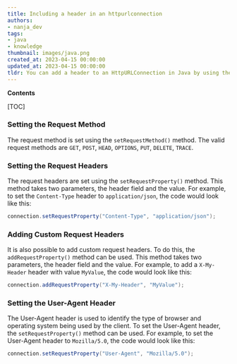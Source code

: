 ```yaml
---
title: Including a header in an httpurlconnection
authors:
- nanja_dev
tags:
- java
- knowledge
thumbnail: images/java.png
created_at: 2023-04-15 00:00:00
updated_at: 2023-04-15 00:00:00
tldr: You can add a header to an HttpURLConnection in Java by using the setRequestProperty() method.
---
```


**Contents**

[TOC]

### Setting the Request Method

The request method is set using the `setRequestMethod()` method. The valid request methods are `GET`, `POST`, `HEAD`, `OPTIONS`, `PUT`, `DELETE`, `TRACE`.

### Setting the Request Headers

The request headers are set using the `setRequestProperty()` method. This method takes two parameters, the header field and the value. For example, to set the `Content-Type` header to `application/json`, the code would look like this:

```java
connection.setRequestProperty("Content-Type", "application/json");
```

### Adding Custom Request Headers

It is also possible to add custom request headers. To do this, the `addRequestProperty()` method can be used. This method takes two parameters, the header field and the value. For example, to add a `X-My-Header` header with value `MyValue`, the code would look like this:

```java
connection.addRequestProperty("X-My-Header", "MyValue");
```

### Setting the User-Agent Header

The User-Agent header is used to identify the type of browser and operating system being used by the client. To set the User-Agent header, the `setRequestProperty()` method can be used. For example, to set the User-Agent header to `Mozilla/5.0`, the code would look like this:

```java
connection.setRequestProperty("User-Agent", "Mozilla/5.0");
```
